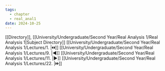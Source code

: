 ```yaml
---
tags:
  - chapter
  - real_anal1
date: 2024-10-25
---
```

[[Directory]], [[University/Undergraduate/Second Year/Real Analysis 1/Real Analysis 1|Subject Directory]]
[[University/Undergraduate/Second Year/Real Analysis 1/Lectures/1. |🞀🞀]] [[University/Undergraduate/Second Year/Real Analysis 1/Lectures/9. |◀]] [[University/Undergraduate/Second Year/Real Analysis 1/Lectures/11. |▶]] [[University/Undergraduate/Second Year/Real Analysis 1/Lectures/22. |🞂🞂]]
# 
## 
### 